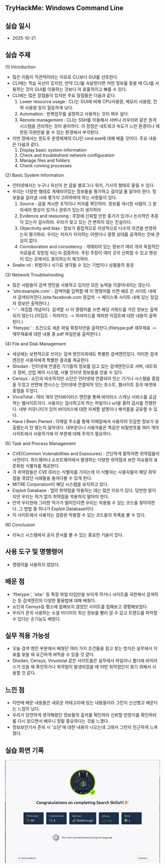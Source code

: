 ## TryHackMe: Windows Command Line


## 실습 일시
 - 2025-10-21


## 실습 주제
(1) Introduction
 - 많은 이들이 직관적이라는 이유로 CLI보다 GUI를 선호한다.
 - CLI에는 학습 곡선이 있지만, 만약 CLI를 슥달한다면 어떤 정보를 찾을 때 CLI를 사용하는 것이 GUI를 이용하는 것보다 어 효울적이고 빠를 수 있다.
 - CLI에는 많은 장점들이 있지만 주요 장점들은 다음과 같다.
   1) Lower resource usage : CLI는 GUI에 비해 CPU사용량, 메모리 사용량, 전력 사용량 등이 월등하게 낮다.
   2) Automation : 반복업무를 설정하고 사용하는 것이 매우 쉽다.
   3) Remote management : CLI는 SSH를 이용해서 서버나 라우터와 같은 원격 시스템을 관리하는 것이 용이하다. 이 장점은 네트워크 속도가 느린 환경이나 제한된 자원만을 쓸 수 있는 환경에서 부각된다.
 - 이번 장에서는 윈도우 운영체제의 CLI인 cmd.exe에 대해 배울 것이다. 주요 내용은 다음과 같다.
   1) Display basic system information
   2) Check and troubleshoot network configuration
   3) Manage files and folders
   4) Check running processes
      
(2) Basic System Information
 - 인터넷에서는 누구나 자신이 쓴 글을 블로그나 위키, 기사의 형태로 올릴 수 있다.
 - 우리는 다양한 형태로 게재되어있는 정보들을 평가하고 걸러낼 줄 알아야 한다. 정보들을 걸러낼 시에 몇가지 고려하여야 하는 사항들이 있다.
   1) Source : 글을 게시한 조직이나 저자를 확인하라. 정보를 게시한 사람이 그 분야세어 명성이 있거나 권위가 있는지 생각하라
   2) Evidence and reasoning : 주장에 신뢰할 만한 증거가 있거나 논리적인 추론이 있는지 검사하라. 우리가 찾고 있는 건 변하지 않는 진실이다. 
   3) Objectivity and bias : 정보가 중립적으로 이성적으로 다수의 의견을 반영하는지 평가하라. 우리는 저자가 지지하는 어젠다나 경쟁 상대를 공격하는 것에 관심이 없다.
   4) Corroboration and consistency : 게재되어 있는 정보가 여러 개의 독립적인 자료들로 뒷받침 되는지 검증하라. 주된 주장이 여러 곳의 신뢰할 수 있고 명성이 있는 곳에서도 동의하는지 체크하라.
 - Snake oil : 위법이나 사기로 생각될 수 있는 기법이나 상품들의 총칭
   
(3) Network Troubleshooting
 - 많은 사람들이 검색 엔진을 사용하고 있지만 모든 능력을 이끌어내지는 않는다.
 - 'site:example.com' : 검색어를 입력할 때 이 명령어를 쓰면 예로 든 사이트 내에서 검색되어진다.(site:facebook.com 장갑차 -> 페이스북 사이트 내에 있는 장갑차 정보만 출력한다.)
 - '-' : 여집합 개념이다. 검색할 시 이 명령어를 쓰면 해당 키워드를 가진 정보는 출력되지 않는다.(이집트 - 피라미드 -> 피라미드를 제외한 이집트에 대한 내용이 출력된다.)
 - 'filetype:' : 조건으로 세운 파일 확장자만을 출력한다.(filetype:pdf 재무제표 -> 재무제표에 대한 내용 중 pdf 파일만을 출력한다.) 

(4) File and Disk Management
 - 세상에는 보편적으로 쓰이는 검색 엔진이외에도 특별한 검색엔진있다. 이러한 검색엔진은 사용자에게 특별한 결과를 제공한다.
 - Shodan : 인터넷에 연결된 기기들의 정보를 담고 있는 검색엔진으로 서버, 네트워크 장비, 산업 제어 시스템, 사물 인터넷 정보들을 얻을 수 있다.
 - Censys : 쇼단과 비슷하지만 쇼단은 인터넷에 연결되어 잇는 기기나 시스템을 중점을 두었고 반면에 켄시스는 인터넷에 연결되어 잇는 호스트, 웹사이트 등의 에셋에 중점을 두었다.
 - VirusTotal : 여러 개의 안티바이러스 엔진을 통해 바이러스 스캐닝 서비스를 공급하는 웹사이트이다. 사용자는 검사하고자 하는 파일이나 url을 올려 검사를 진행한다. 내부 커뮤니티가 있어 바이러스에 대한 자세함 설명이나 해석들을 공유할 수 있다.
 - Have I Been Pwned : 이메일 주소를 통해 이메일에서 사용자의 민감한 정보가 유출됐는지 안 됐는지 알아낸다. 대부분으니 사용자들은 똑같은 비밀번호를 여러 개의 사이트에서 사용하기에 이 부분에 대해 주의가 필요하다.
   
(5) Task and Process Management
 - CVE(Common Vulenabilities and Exposures) : 간단하게 말하자면 취약점들의 사전이다. 하드웨어나 소프트웨어에서 발생하는 다양한 취약점과 보안 이슈들의 표준화된 식별자를 제공한다.
 - 각 취약점들은 CVE ID라는 식별자를 가지는데 이 식별자는 사용자들이 해당 취약점을 겪었던 사례들을 들여다볼 수 있게 한다.
 - MITRE Corporation이 해당 시스템을 유지하고 있다.
 - Exploit Database : 앱의 취약점을 악용하는 데는 많은 이유가 있다. 당연한 말이지만 우리는 허가 없이 취약점을 악용하지 말아야 한다.
 - 만약 우리한테 그러한 허가가 떨어진다면 우리는 악용될 수 있는 코드를 찾아야한다. 그 방법 중 하나가 Exploit Database이다.
 - 이 사이트에서 사용자는 검증된 악용할 수 있는 코드들의 목록을 볼 수 있다.
   
(6) Conclusion
 - 리눅스 시스템에서 공식 문서를 볼 수 있는 중요한 기술이 있다.
 
   

## 사용 도구 및 명행령어   
 - 명령어를 사용하지 않았다. 
   


## 배운 점
 - 'filetype:', 'site:' 등 특정 파일 타입만을 보이게 하거나 사이트를 국한해서 검색하는 등 검색엔진의 다양한 활용법에 대해 배웠다.
 - 쇼단과 Censys등 평소에 접해보지 않았던 사이트를 접해보고 경험해보았다.
 - 우리가 흔히 사용하는 소셜 미디어의 최신 정보를 빨리 알 수 있고 트렌드를 파악할 수 있다는 순기능도 배웠다.


## 실무 적용 가능성
 - 오늘 검색 엔진 부분에서 배웠던 여러 가지 조건들을 걸고 찾는 방식은 실무에서 자표를 찾을 때 요긴하게 써먹을 수 있을 것 같다.
 - Shodan, Censys, Virustotal 같은 사이트들은 실무에서 파일이나 폴더에 바이러스가 있을 때 확인하거나 취약점이 발생되었을 때 어떤 취약점인지 찾기 위해서 사용할 것 같다.


## 느낀 점
 - 이번에 배운 내용들은 새로운 카테고리에 있는 내용들이라 그런지 신선했고 배운다는 느낌이 났다.
 - 우리가 당연하게 생각해왔던 정보들의 출처를 확인하라 신뢰할 만한지를 확인하라 를 다시 읽으면서 배우니 정말 중요하다는 것을 느꼈다.
 - 정보보안기사 준비 시 '쇼단'에 대한 내용이 나오는데 그래서 그런지 친근하게 느껴졌다.
   
## 실습 화면 기록
![실습 결과](images/Search_Skills.png)
